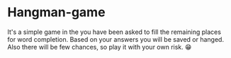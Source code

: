 # Hangman-game
It's a simple game in the you have been asked to fill the remaining places for word completion. Based on your answers you will be saved or hanged. Also there will be few chances, so play it with your own risk. 😁
